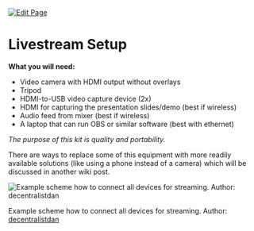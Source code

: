 <a href="https://github.com/henryquincy/zechub/edit/main/site/ZFAV_Club/Guides_for_Creators/Livestream_Setup.md" target="_blank">
  <img src="https://img.shields.io/badge/Edit-blue" alt="Edit Page"/>
</a>

# Livestream Setup

**What you will need:**

- Video camera with HDMI output without overlays
- Tripod
- HDMI-to-USB video capture device (2x)
- HDMI for capturing the presentation slides/demo (best if wireless)
- Audio feed from mixer (best if wireless)
- A laptop that can run OBS or similar software (best with ethernet)

*The purpose of this kit is quality and portability.*

There are ways to replace some of this equipment with more readily available solutions (like using a phone instead of a camera) which will be discussed in another wiki post.

![Example scheme how to connect all devices for streaming. Author: [decentralistdan](https://twitter.com/decentralistdan)](Livestream%20Setup%2078cbdbd99e4a42d7b5565978aa5e4488/stream-cable-setup.jpg)

Example scheme how to connect all devices for streaming. Author: [decentralistdan](https://twitter.com/decentralistdan)
